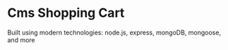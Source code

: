 # Cms Shopping Cart

Built using modern technologies: node.js, express, mongoDB, mongoose, and more
